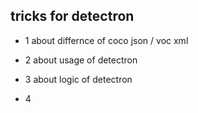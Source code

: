 ## tricks for detectron

 - 1 about differnce of coco json / voc xml 
 
 - 2 about usage of detectron
 
 - 3 about logic of detectron
 
 - 4 
 
